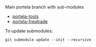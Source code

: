 Main portela branch with sub-modules

- [portela-tools](https://github.com/PortelaTech/portela-tools.git)
- [portela-freqtrade](https://github.com/PortelaTech/portela-freqtrade.git)

To update submodules:

```
git submodule update --init --recursive
```




